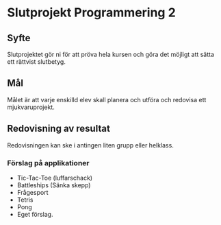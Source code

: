 # Slutprojekt Programmering 2

## Syfte

Slutprojektet gör ni för att pröva hela kursen och göra det möjligt att sätta ett rättvist slutbetyg.

## Mål

Målet är att varje enskilld elev skall planera och utföra och redovisa ett mjukvaruprojekt.

## Redovisning av resultat

Redovisningen kan ske i antingen liten grupp eller helklass.

### Förslag på applikationer

* Tic-Tac-Toe (luffarschack)
* Battleships (Sänka skepp)
* Frågesport
* Tetris
* Pong
* Eget förslag.

